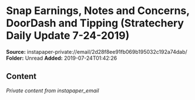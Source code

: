 # Snap Earnings, Notes and Concerns, DoorDash and Tipping (Stratechery Daily Update 7-24-2019)

**Source:** instapaper-private://email/2d28f8ee91fb069b195032c192a74dab/
**Folder:** Unread
**Added:** 2019-07-24T01:42:26




## Content
*Private content from instapaper_email*
